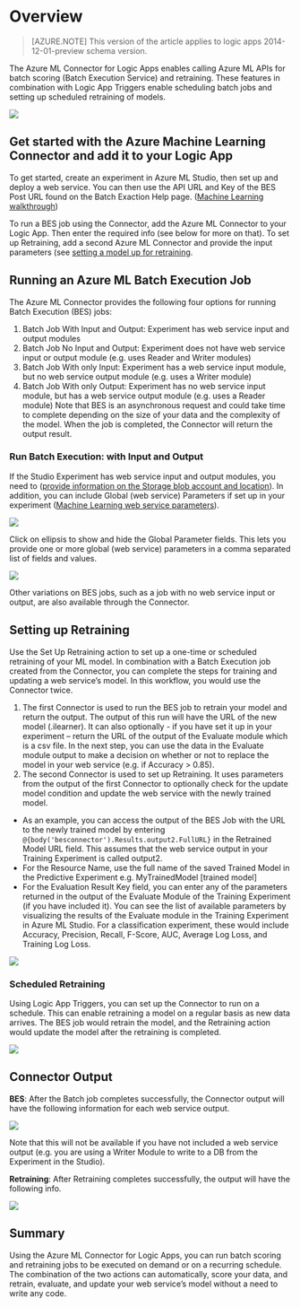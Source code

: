 <properties
   pageTitle="Using the Azure Machine Learning Connector in Logic Apps | Microsoft Azure App Service"
   description="How to create and configure the Azure Machine Learning Connector and use it in a logic app in Azure App Service"
   services="app-service\logic"
   documentationCenter=".net,nodejs,java"
   authors="jeffhollan"
   manager="erikre"
   editor=""/>

<tags
   ms.service="app-service-logic"
   ms.devlang="multiple"
   ms.topic="article"
   ms.tgt_pltfrm="na"
   ms.workload="integration"
   ms.date="02/11/2016"
   ms.author="jehollan"/>
   
# Overview
>[AZURE.NOTE] This version of the article applies to logic apps 2014-12-01-preview schema version.

The Azure ML Connector for Logic Apps enables calling Azure ML APIs for batch scoring (Batch Execution Service) and retraining. These features in combination with Logic App Triggers enable scheduling batch jobs and setting up scheduled retraining of models.

 ![][1]
 
## Get started with the Azure Machine Learning Connector and add it to your Logic App
To get started, create an experiment in Azure ML Studio, then set up and deploy a web service. You can then use the API URL and Key of the BES Post URL found on the Batch Exaction Help page. ([Machine Learning walkthrough](../machine-learning/machine-learning-walkthrough-5-publish-web-service.md))

To run a BES job using the Connector, add the Azure ML Connector to your Logic App. Then enter the required info (see below for more on that).
To set up Retraining, add a second Azure ML Connector and provide the input parameters (see [setting a model up for retraining](../machine-learning/machine-learning-retrain-models-programmatically.md).

## Running an Azure ML Batch Execution Job
The Azure ML Connector provides the following four options for running Batch Execution (BES) jobs:
1.	Batch Job With Input and Output: Experiment has web service input and output modules
2.	Batch Job No Input and Output: Experiment does not have web service input or output module (e.g. uses Reader and Writer modules)
3.	Batch Job With only Input: Experiment has a web service input module, but no web service output module (e.g. uses a Writer module)
4.	Batch Job With only Output: Experiment has no web service input module, but has a web service output module (e.g. uses a Reader module)
Note that BES is an asynchronous request and could take time to complete depending on the size of your data and the complexity of the model. When the job is completed, the Connector will return the output result.

### Run Batch Execution: with Input and Output
If the Studio Experiment has web service input and output modules, you need to ([provide information on the Storage blob account and location](../machine-learning/machine-learning-consume-web-services.md)). In addition, you can include Global (web service) Parameters if set up in your experiment ([Machine Learning web service parameters](../machine-learning/machine-learning-web-service-parameters.md)).

![][2]

Click on ellipsis to show and hide the Global Parameter fields. This lets you provide one or more global (web service) parameters in a comma separated list of fields and values.

![][3]

Other variations on BES jobs, such as a job with no web service input or output, are also available through the Connector.

## Setting up Retraining

Use the Set Up Retraining action to set up a one-time or scheduled retraining of your ML model. 
In combination with a Batch Execution job created from the Connector, you can complete the steps for training and updating a web service’s model. In this workflow, you would use the Connector twice. 
1.	The first Connector is used to run the BES job to retrain your model and return the output. The output of this run will have the URL of the new model (.ilearner). It can also optionally - if you have set it up in your experiment – return the URL of the output of the Evaluate module which is a csv file.
In the next step, you can use the data in the Evaluate module output to make a decision on whether or not to replace the model in your web service (e.g. if Accuracy > 0.85).
1.	The second Connector is used to set up Retraining. It uses parameters from the output of the first Connector to optionally check for the update model condition and update the web service with the newly trained model.
  *	As an example, you can access the output of the BES Job with the URL to the newly trained model by entering `@{body('besconnector').Results.output2.FullURL}` in the Retrained Model URL field. This assumes that the web service output in your Training Experiment is called output2.
  *	For the Resource Name, use the full name of the saved Trained Model in the Predictive Experiment e.g. MyTrainedModel [trained model]
  *	For the Evaluation Result Key field, you can enter any of the parameters returned in the output of the Evaluate Module of the Training Experiment (if you have included it). You can see the list of available parameters by visualizing the results of the Evaluate module in the Training Experiment in Azure ML Studio. For a classification experiment, these would include Accuracy, Precision, Recall, F-Score, AUC, Average Log Loss, and Training Log Loss.

![][4]
 
### Scheduled Retraining
 
Using Logic App Triggers, you can set up the Connector to run on a schedule. This can enable retraining a model on a regular basis as new data arrives. The BES job would retrain the model, and the Retraining action would update the model after the retraining is completed.
 
![][5]
 
## Connector Output 
 
**BES**: After the Batch job completes successfully, the Connector output will have the following information for each web service output.
 
 ![][6]
 
Note that this will not be available if you have not included a web service output (e.g. you are using a Writer Module to write to a DB from the Experiment in the Studio).

**Retraining**: After Retraining completes successfully, the output will have the following info.

![][7]

## Summary

Using the Azure ML Connector for Logic Apps, you can run batch scoring and retraining jobs to be executed on demand or on a recurring schedule. The combination of the two actions can automatically, score your data, and retrain, evaluate, and update your web service’s model without a need to write any code.

 <!--Image references-->
[1]: ./media/app-service-logic-connector-azureml/img1.png
[2]: ./media/app-service-logic-connector-azureml/img2.png
[3]: ./media/app-service-logic-connector-azureml/img3.png
[4]: ./media/app-service-logic-connector-azureml/img4.png
[5]: ./media/app-service-logic-connector-azureml/img5.png
[6]: ./media/app-service-logic-connector-azureml/img6.png
[7]: ./media/app-service-logic-connector-azureml/img7.png
